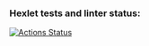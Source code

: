 ### Hexlet tests and linter status:
[![Actions Status](https://github.com/Asya-67/java-project-78/actions/workflows/hexlet-check.yml/badge.svg)](https://github.com/Asya-67/java-project-78/actions)